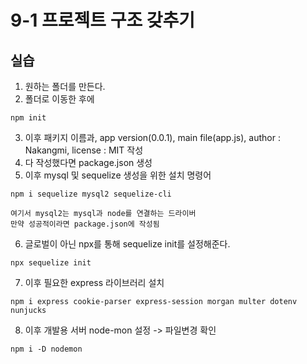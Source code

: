 # 9-1 프로젝트 구조 갖추기

## 실습

1. 원하는 폴더를 만든다. 
2. 폴더로 이동한 후에 
```
npm init
```
3. 이후 패키지 이름과, app version(0.0.1), main file(app.js), author : Nakangmi, license : MIT 작성
4. 다 작성했다면 package.json 생성
5. 이후 mysql 및 sequelize 생성을 위한 설치 명령어
```
npm i sequelize mysql2 sequelize-cli

여기서 mysql2는 mysql과 node를 연결하는 드라이버
만약 성공적이라면 package.json에 작성됨
```
6. 글로벌이 아닌 npx를 통해 sequelize init를 설정해준다.
```
npx sequelize init
```
7. 이후 필요한 express 라이브러리 설치
```
npm i express cookie-parser express-session morgan multer dotenv nunjucks 
```
8. 이후 개발용 서버 node-mon 설정 -> 파일변경 확인
```
npm i -D nodemon
```